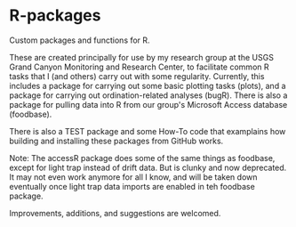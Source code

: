 # R-packages
Custom packages and functions for R.

These are created principally for use by my research group at the USGS Grand Canyon Monitoring and Research Center, to facilitate common R tasks that I (and others) carry out with some regularity.
Currently, this includes a package for carrying out some basic plotting tasks (plots), and a package for carrying out ordination-related analyses (bugR). There is also a package for pulling data into R from our group's Microsoft Access database (foodbase).

There is also a TEST package and some How-To code that examplains how building and installing these packages from GitHub works. 

Note: The accessR package does some of the same things as foodbase, except for light trap instead of drift data. But is clunky and now deprecated. It may not even work anymore for all I know, and will be taken down eventually once light trap data imports are enabled in teh foodbase package.

Improvements, additions, and suggestions are welcomed.
